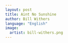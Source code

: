 ```yaml
---
layout: post
title: Aint No Sunshine
author: Bill Withers
language: "English"
image:
  artist: bill-withers.png
---
```

